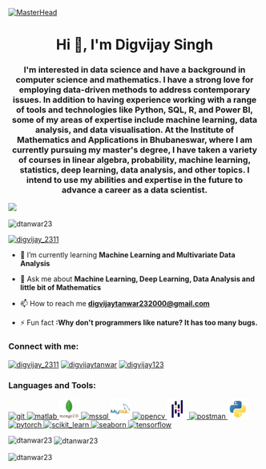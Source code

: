 [![MasterHead](https://miro.medium.com/v2/resize:fit:1400/1*U3WRRwLx3zeDkHmIVGLJdw.gif)](https://dtanwar23.io)
<h1 align="center">Hi 👋, I'm Digvijay Singh</h1>
<h3 align="center">I'm interested in data science and have a background in computer science and mathematics. I have a strong love for employing data-driven methods to address contemporary issues. In addition to having experience working with a range of tools and technologies like Python, SQL, R, and Power BI, some of my areas of expertise include machine learning, data analysis, and data visualisation. At the Institute of Mathematics and Applications in Bhubaneswar, where I am currently pursuing my master's degree, I have taken a variety of courses in linear algebra, probability, machine learning, statistics, deep learning, data analysis, and other topics. I intend to use my abilities and expertise in the future to advance a career as a data scientist.</h3>
<p align="left"> <img src="https://e0.pxfuel.com/wallpapers/160/257/desktop-wallpaper-best-artificial-intelligence-software-development-company-for-your-mobile-tablet-explore-machine-learning-machine-learning-machine-machine-human-machine.jpg" /> </p>

<p align="left"> <img src="https://komarev.com/ghpvc/?username=dtanwar23&label=Profile%20views&color=0e75b6&style=flat" alt="dtanwar23" /> </p>

<p align="left"> <a href="https://twitter.com/digvijay_2311" target="blank"><img src="https://img.shields.io/twitter/follow/digvijay_2311?logo=twitter&style=for-the-badge" alt="digvijay_2311" /></a> </p>

- 🌱 I’m currently learning **Machine Learning and Multivariate Data Analysis**

- 💬 Ask me about **Machine Learning, Deep Learning, Data Analysis and little bit of Mathematics**

- 📫 How to reach me **digvijaytanwar232000@gmail.com**

- ⚡ Fun fact **:Why don't programmers like nature? It has too many bugs.**

<h3 align="left">Connect with me:</h3>
<p align="left">
<a href="https://twitter.com/digvijay_2311" target="blank"><img align="center" src="https://raw.githubusercontent.com/rahuldkjain/github-profile-readme-generator/master/src/images/icons/Social/twitter.svg" alt="digvijay_2311" height="30" width="40" /></a>
<a href="https://www.codechef.com/users/digvijaytanwar" target="blank"><img align="center" src="https://cdn.jsdelivr.net/npm/simple-icons@3.1.0/icons/codechef.svg" alt="digvijaytanwar" height="30" width="40" /></a>
<a href="https://www.leetcode.com/digvijay123" target="blank"><img align="center" src="https://raw.githubusercontent.com/rahuldkjain/github-profile-readme-generator/master/src/images/icons/Social/leet-code.svg" alt="digvijay123" height="30" width="40" /></a>
</p>

<h3 align="left">Languages and Tools:</h3>
<p align="left"> <a href="https://git-scm.com/" target="_blank" rel="noreferrer"> <img src="https://www.vectorlogo.zone/logos/git-scm/git-scm-icon.svg" alt="git" width="40" height="40"/> </a> <a href="https://www.mathworks.com/" target="_blank" rel="noreferrer"> <img src="https://upload.wikimedia.org/wikipedia/commons/2/21/Matlab_Logo.png" alt="matlab" width="40" height="40"/> </a> <a href="https://www.mongodb.com/" target="_blank" rel="noreferrer"> <img src="https://raw.githubusercontent.com/devicons/devicon/master/icons/mongodb/mongodb-original-wordmark.svg" alt="mongodb" width="40" height="40"/> </a> <a href="https://www.microsoft.com/en-us/sql-server" target="_blank" rel="noreferrer"> <img src="https://www.svgrepo.com/show/303229/microsoft-sql-server-logo.svg" alt="mssql" width="40" height="40"/> </a> <a href="https://www.mysql.com/" target="_blank" rel="noreferrer"> <img src="https://raw.githubusercontent.com/devicons/devicon/master/icons/mysql/mysql-original-wordmark.svg" alt="mysql" width="40" height="40"/> </a> <a href="https://opencv.org/" target="_blank" rel="noreferrer"> <img src="https://www.vectorlogo.zone/logos/opencv/opencv-icon.svg" alt="opencv" width="40" height="40"/> </a> <a href="https://pandas.pydata.org/" target="_blank" rel="noreferrer"> <img src="https://raw.githubusercontent.com/devicons/devicon/2ae2a900d2f041da66e950e4d48052658d850630/icons/pandas/pandas-original.svg" alt="pandas" width="40" height="40"/> </a> <a href="https://postman.com" target="_blank" rel="noreferrer"> <img src="https://www.vectorlogo.zone/logos/getpostman/getpostman-icon.svg" alt="postman" width="40" height="40"/> </a> <a href="https://www.python.org" target="_blank" rel="noreferrer"> <img src="https://raw.githubusercontent.com/devicons/devicon/master/icons/python/python-original.svg" alt="python" width="40" height="40"/> </a> <a href="https://pytorch.org/" target="_blank" rel="noreferrer"> <img src="https://www.vectorlogo.zone/logos/pytorch/pytorch-icon.svg" alt="pytorch" width="40" height="40"/> </a> <a href="https://scikit-learn.org/" target="_blank" rel="noreferrer"> <img src="https://upload.wikimedia.org/wikipedia/commons/0/05/Scikit_learn_logo_small.svg" alt="scikit_learn" width="40" height="40"/> </a> <a href="https://seaborn.pydata.org/" target="_blank" rel="noreferrer"> <img src="https://seaborn.pydata.org/_images/logo-mark-lightbg.svg" alt="seaborn" width="40" height="40"/> </a> <a href="https://www.tensorflow.org" target="_blank" rel="noreferrer"> <img src="https://www.vectorlogo.zone/logos/tensorflow/tensorflow-icon.svg" alt="tensorflow" width="40" height="40"/> </a> </p>

<p><img align="left" src="https://github-readme-stats.vercel.app/api/top-langs?username=dtanwar23&show_icons=true&locale=en&layout=compact" alt="dtanwar23" /></p>

<p>&nbsp;<img align="center" src="https://github-readme-stats.vercel.app/api?username=dtanwar23&show_icons=true&locale=en" alt="dtanwar23" /></p>

<p><img align="center" src="https://github-readme-streak-stats.herokuapp.com/?user=dtanwar23&" alt="dtanwar23" /></p>
